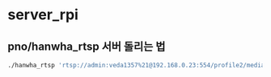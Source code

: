# server_rpi

## pno/hanwha_rtsp 서버 돌리는 법
```bash
./hanwha_rtsp 'rtsp://admin:veda1357%21@192.168.0.23:554/profile2/media.smp'
```
